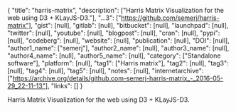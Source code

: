 {
  "title": "harris-matrix",
  "description": ["Harris Matrix Visualization for the web using D3 + KLayJS-D3."],
  "...3": ["https://github.com/semerj/harris-matrix"],
  "gist": [null],
  "gitlab": [null],
  "bitbucket": [null],
  "launchpad": [null],
  "twitter": [null],
  "youtube": [null],
  "blogpost": [null],
  "cran": [null],
  "pypi": [null],
  "codeberg": [null],
  "website": [null],
  "publication": [null],
  "DOI": [null],
  "author1_name": ["semerj"],
  "author2_name": [null],
  "author3_name": [null],
  "author4_name": [null],
  "author5_name": [null],
  "category": ["Standalone software"],
  "platform": [null],
  "tag1": ["Harris matrix"],
  "tag2": [null],
  "tag3": [null],
  "tag4": [null],
  "tag5": [null],
  "notes": [null],
  "internetarchive": ["https://archive.org/details/github.com-semerj-harris-matrix_-_2016-05-29_22-11-13"],
  "links": []
}

<!-- Generated by csv2md.R – do not edit by hand -->

Harris Matrix Visualization for the web using D3 + KLayJS-D3.
